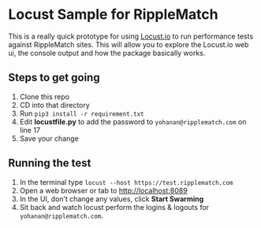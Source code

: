 # Locust Sample for RippleMatch

This is a really quick prototype for using [Locust.io](http://Locust.io) to run performance tests against RippleMatch sites. This will allow you to explore the Locust.io web ui, the console output and how the package basically works.

## Steps to get going

1. Clone this repo
2. CD into that directory
3. Run `pip3 install -r requirement.txt`
5. Edit **locustfile.py** to add the password to `yohanan@ripplematch.com` on line 17
6. Save your change

## Running the test

1. In the terminal type `locust --host https://test.ripplematch.com`
2. Open a web browser or tab to [http://localhost:8089](http://localhost:8089) 
3. In the UI, don’t change any values, click **Start Swarming**
3. Sit back and watch locust perform the logins & logouts for `yohanan@ripplematch.com`.


